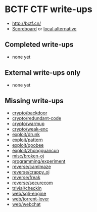 # BCTF CTF write-ups

* <http://bctf.cn/>
* [Scoreboard](http://bctf.cn/#/rank) or [local alternative](TODOLOCAL)

## Completed write-ups

* none yet

## External write-ups only

* none yet

## Missing write-ups

* [crypto/backdoor](crypto/backdoor)
* [crypto/redundant-code](crypto/redundant-code)
* [crypto/warmup](crypto/warmup)
* [crypto/weak-enc](crypto/weak-enc)
* [exploit/drunk](exploit/drunk)
* [exploit/pattern](exploit/pattern)
* [exploit/qoobee](exploit/qoobee)
* [exploit/zhongguancun](exploit/zhongguancun)
* [misc/broken-oj](misc/broken-oj)
* [programming/experiment](programming/experiment)
* [reverse/camlmaze](reverse/camlmaze)
* [reverse/crappy_oj](reverse/crappy_oj)
* [reverse/freak](reverse/freak)
* [reverse/securecom](reverse/securecom)
* [trivial/checkin](trivial/checkin)
* [web/sqli-engine](web/sqli-engine)
* [web/torrent-lover](web/torrent-lover)
* [web/webchat](web/webchat)